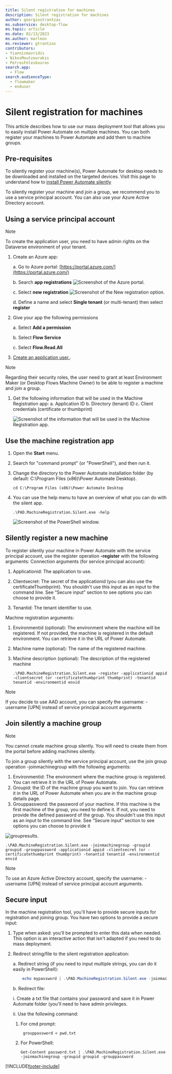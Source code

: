 ```yaml
---
title: Silent registration for machines
description: Silent registration for machines 
author: georgiostrantzas
ms.subservice: desktop-flow
ms.topic: article
ms.date: 02/13/2023
ms.author: marleon
ms.reviewer: gtrantzas
contributors:
- Yiannismavridis
- NikosMoutzourakis
- PetrosFeleskouras
search.app: 
  - Flow
search.audienceType: 
  - flowmaker
  - enduser
---
```


# Silent registration for machines

This article describes how to use our mass deployment tool that allows you to easily install Power Automate on multiple machines. You can both register your machines to Power Automate and add them to machine groups.

## Pre-requisites

To silently register your machine(s), Power Automate for desktop needs to be downloaded and installed on the targeted devices. Visit this page to understand how to [install Power Automate silently](install-silently.md)

To silently register your machine and join a group, we recommend you to use a service principal account. You can also use your Azure Active Directory account.

## Using a service principal account

>[!NOTE]
>To create the application user, you need to have admin rights on the Dataverse environment of your tenant.

1. Create an Azure app:

    a. Go to Azure portal: [https://portal.azure.com/](https://portal.azure.com/)

    b. Search **app registrations**
    ![Screenshot of the Azure portal.](./media/machines-silent-registration/azure-portal.png)

    c. Select **new registration**
     ![Screenshot of the New registration option.](./media/machines-silent-registration/azure-portal-new-registration.png)

    d. Define a name and select **Single tenant** (or multi-tenant) then select **register**

1. Give your app the following permissions

    a. Select **Add a permission**

    b. Select **Flow Service**

    c. Select **Flow.Read.All**

1. [Create an application user.](/power-platform/admin/manage-application-users#create-an-application-user).

>[!NOTE]
>Regarding their security roles, the user need to grant at least Environment Maker (or Desktop Flows Machine Owner) to be able to register a machine and join a group.

1. Get the following information that will be used in the Machine Registration app:
    a. Application ID
    b. Directory (tenant) ID
    c. Client credentials (certificate or thumbprint)

    ![Screenshot of the information that will be used in the Machine Registration app.](./media/machines-silent-registration/azure-portal-test-app-info.png)

## Use the machine registration app

1. Open the **Start** menu.
1. Search for "command prompt" (or "PowerShell"), and then run it.
1. Change the directory to the Power Automate installation folder (by default: C:\Program Files (x86)\Power Automate Desktop).

    ```CMD
    cd C:\Program Files (x86)\Power Automate Desktop
    ```

1. You can use the help menu to have an overview of what you can do with the silent app.

    ```CMD
    .\PAD.MachineRegistration.Silent.exe -help
    ```

    ![Screenshot of the PowerShell window.](./media/machines-silent-registration/powershell-window.png)

## Silently register a new machine

To register silently your machine in Power Automate with the service principal account, use the register operation **-register** with the following arguments:
Connection arguments (for service principal account):

   1. Applicationid: The application to use.

   1. Clientsecret: The secret of the applicationid (you can also use the certificateThumbprint). You shouldn't use this input as an input to the command line. See “Secure input” section to see options you can choose to provide it.

   1. Tenantid: The tenant identifier to use.  

Machine registration arguments:

   1. Environmentid (optional): The environment where the machine will be registered. If not provided, the machine is registered in the default environment. You can retrieve it in the URL of Power Automate.

   1. Machine name (optional): The name of the registered machine.

   1. Machine description (optional): The description of the registered machine

        ```CMD
        .\PAD.MachineRegistration.Silent.exe -register -applicationid appid -clientsecret (or -certificatethumbprint thumbprint) -tenantid tenantid -environmentid envid 
        ```

>[!NOTE]
>If you decide to use AAD account, you can specify the username: -username [UPN] instead of service principal account arguments

## Join silently a machine group

>[!NOTE]
>You cannot create machine group silently. You will need to create them from the portal before adding machines silently.

To join a group silently with the service principal account, use the join group operation -joinmachinegroup  with the following arguments:

1. Environmentid: The environment where the machine group is registered. You can retrieve it in the URL of Power Automate.
1. Groupid: the ID of the machine group you want to join. You can retrieve it in the URL of Power Automate when you are in the machine group details page.
1. Grouppassword: the password of your machine. If this machine is the first machine of the group, you need to define it. If not, you need to provide the defined password of the group. You shouldn't use this input as an input to the command line. See “Secure input” section to see options you can choose to provide it

![groupresults.](./media/machines-silent-registration/environment-id.png)

```CMD
.\PAD.MachineRegistration.Silent.exe -joinmachinegroup -groupid groupid -grouppassword -applicationid appid -clientsecret (or -certificatethumbprint thumbprint) -tenantid tenantid -environmentid envid
```
> [!NOTE]
> To use an Azure Active Directory account, specify the username: -username [UPN] instead of service principal account arguments.

## Secure input

In the machine registration tool, you'll have to provide secure inputs for registration and joining group.
You have two options to provide a secure input:

1. Type when asked: you'll be prompted to enter this data when needed. This option is an interactive action that isn't adapted if you need to do mass deployment.

2. Redirect string/file to the silent registration application:
  
    a. Redirect string (if you need to input multiple strings, you can do it easily in PowerShell):
  
    ```PowerShell
        echo mypassword | .\PAD.MachineRegistration.Silent.exe -joinmachinegroup -groupid groupid -grouppassword
    ```
  
    b. Redirect file:
  
      i. Create a txt file that contains your password and save it in Power Automate folder (you'll need to have admin privileges.

      ii. Use the following command:
  
      1. For cmd prompt:
  
          ```CMD
           grouppassword < pwd.txt
          ```

      2. For PowerShell:

          ```CMD
          Get-Content password.txt | .\PAD.MachineRegistration.Silent.exe -joinmachinegroup -groupid groupid -grouppassword
          ```

[!INCLUDE[footer-include](../includes/footer-banner.md)]
